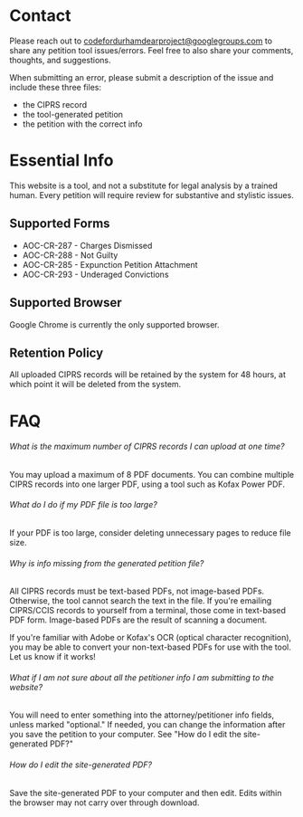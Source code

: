 # Contact

Please reach out to [codefordurhamdearproject@googlegroups.com](mailto:codefordurhamdearproject@googlegroups.com) to share any petition tool issues/errors. Feel free to also share your comments, thoughts, and suggestions.

When submitting an error, please submit a description of the issue and include these three files:

* the CIPRS record
* the tool-generated petition
* the petition with the correct info

# Essential Info

This website is a tool, and not a substitute for legal analysis by a trained human. Every petition will require review for substantive and stylistic issues.

## Supported Forms

* AOC-CR-287 - Charges Dismissed
* AOC-CR-288 - Not Guilty
* AOC-CR-285 - Expunction Petition Attachment
* AOC-CR-293 - Underaged Convictions

## Supported Browser

Google Chrome is currently the only supported browser.

## Retention Policy

All uploaded CIPRS records will be retained by the system for 48 hours, at which point it will be deleted from the system.

# FAQ

###### What is the maximum number of CIPRS records I can upload at one time?

You may upload a maximum of 8 PDF documents. You can combine multiple CIPRS records into one larger PDF, using a tool such as Kofax Power PDF.

###### What do I do if my PDF file is too large?

If your PDF is too large, consider deleting unnecessary pages to reduce file size.

###### Why is info missing from the generated petition file?

All CIPRS records must be text-based PDFs, not image-based PDFs. Otherwise, the tool cannot search the text in the file. If you're emailing CIPRS/CCIS records to yourself from a terminal, those come in text-based PDF form. Image-based PDFs are the result of scanning a document.

If you're familiar with Adobe or Kofax's OCR (optical character recognition), you may be able to convert your non-text-based PDFs for use with the tool. Let us know if it works!

###### What if I am not sure about all the petitioner info I am submitting to the website?

You will need to enter something into the attorney/petitioner info fields, unless marked "optional." If needed, you can change the information after you save the petition to your computer. See "How do I edit the site-generated PDF?"

###### How do I edit the site-generated PDF?

Save the site-generated PDF to your computer and then edit. Edits within the browser may not carry over through download.
